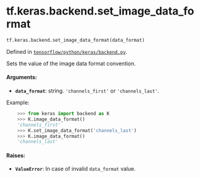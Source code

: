 <div itemscope itemtype="http://developers.google.com/ReferenceObject">
<meta itemprop="name" content="tf.keras.backend.set_image_data_format" />
<meta itemprop="path" content="Stable" />
</div>

# tf.keras.backend.set_image_data_format

``` python
tf.keras.backend.set_image_data_format(data_format)
```



Defined in [`tensorflow/python/keras/backend.py`](/code/stable/tensorflow/python/keras/backend.py).

Sets the value of the image data format convention.

#### Arguments:

* <b>`data_format`</b>: string. `'channels_first'` or `'channels_last'`.

Example:
```python
    >>> from keras import backend as K
    >>> K.image_data_format()
    'channels_first'
    >>> K.set_image_data_format('channels_last')
    >>> K.image_data_format()
    'channels_last'
```


#### Raises:

* <b>`ValueError`</b>: In case of invalid `data_format` value.